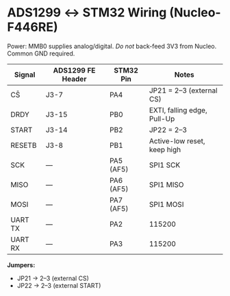 # ADS1299 ↔ STM32 Wiring (Nucleo-F446RE)

Power: MMB0 supplies analog/digital. *Do not* back-feed 3V3 from Nucleo. Common GND required.


| Signal  | ADS1299 FE Header | STM32 Pin | Notes |
|---------|--------------------|-----------|-------|
| CS̄     | J3-7               | PA4       | JP21 = 2–3 (external CS) |
| DRDY    | J3-15              | PB0       | EXTI, falling edge, Pull-Up |
| START   | J3-14              | PB2       | JP22 = 2–3 |
| RESETB  | J3-8               | PB1       | Active-low reset, keep high |
| SCK     | —                  | PA5 (AF5) | SPI1 SCK |
| MISO    | —                  | PA6 (AF5) | SPI1 MISO |
| MOSI    | —                  | PA7 (AF5) | SPI1 MOSI |
| UART TX | —                  | PA2       | 115200 |
| UART RX | —                  | PA3       | 115200 |

**Jumpers:**  
- JP21 → 2–3 (external CS)  
- JP22 → 2–3 (external START)  